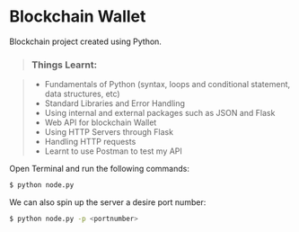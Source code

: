 # Blockchain Wallet

Blockchain project created using Python. 

>### Things Learnt:

>- Fundamentals of Python (syntax, loops and conditional statement, data structures, etc)
>- Standard Libraries and Error Handling
>- Using internal and external packages such as JSON and Flask
>- Web API for blockchain Wallet
>- Using HTTP Servers through Flask
>- Handling HTTP requests
>- Learnt to use Postman to test my API

Open Terminal and run the following commands:
```sh
$ python node.py
```

We can also spin up the server a desire port number:
```sh
$ python node.py -p <portnumber>
```
